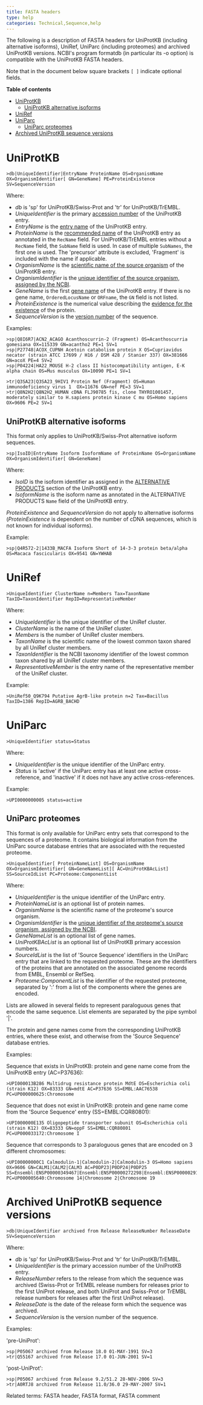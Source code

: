 ```yaml
---
title: FASTA headers
type: help
categories: Technical,Sequence,help
---
```


The following is a description of FASTA headers for UniProtKB (including alternative isoforms), UniRef, UniParc (including proteomes) and archived UniProtKB versions. NCBI's program formatdb (in particular its -o option) is compatible with the UniProtKB FASTA headers.

Note that in the document below square brackets `[ ]` indicate optional fields.


**Table of contents**

* [UniProtKB](#uniprotkb)
   * [UniProtKB alternative isoforms](#uniprotkb-alternative-isoforms)
* [UniRef](#uniref)
* [UniParc](#uniparc)
   * [UniParc proteomes](#uniparc-proteomes)
* [Archived UniProtKB sequence versions](#archived-uniprotkb-sequence-versions)



# UniProtKB

    >db|UniqueIdentifier|EntryName ProteinName OS=OrganismName OX=OrganismIdentifier[ GN=GeneName] PE=ProteinExistence SV=SequenceVersion

Where:

- _db_ is 'sp' for UniProtKB/Swiss-Prot and 'tr' for UniProtKB/TrEMBL.
- _UniqueIdentifier_ is the primary [accession number](https://www.uniprot.org/help/accession_numbers) of the UniProtKB entry.
- _EntryName_ is the [entry name](https://www.uniprot.org/help/entry_name) of the UniProtKB entry.
- _ProteinName_ is the [recommended name](https://www.uniprot.org/help/protein_names) of the UniProtKB entry as annotated in the `RecName` field. For UniProtKB/TrEMBL entries without a `RecName` field, the `SubName` field is used. In case of multiple `SubNames`, the first one is used. The 'precursor' attribute is excluded, 'Fragment' is included with the name if applicable.
- _OrganismName_ is the [scientific name of the source organism](https://www.uniprot.org/help/organism-name) of the UniProtKB entry.
- _OrganismIdentifier_ is the [unique identifier of the source organism, assigned by the NCBI](https://www.uniprot.org/help/taxonomic_identifier).
- _GeneName_ is the first [gene name](https://www.uniprot.org/help/gene_name) of the UniProtKB entry. If there is no gene name, `OrderedLocusName` or `ORFname`, the `GN` field is not listed.
- _ProteinExistence_ is the numerical value describing the [evidence for the existence](https://www.uniprot.org/help/protein_existence) of the protein.
- _SequenceVersion_ is the [version number](https://www.uniprot.org/help/entry_history) of the sequence.

Examples:

    >sp|Q8I6R7|ACN2_ACAGO Acanthoscurrin-2 (Fragment) OS=Acanthoscurria gomesiana OX=115339 GN=acantho2 PE=1 SV=1
    >sp|P27748|ACOX_CUPNH Acetoin catabolism protein X OS=Cupriavidus necator (strain ATCC 17699 / H16 / DSM 428 / Stanier 337) OX=381666 GN=acoX PE=4 SV=2
    >sp|P04224|HA22_MOUSE H-2 class II histocompatibility antigen, E-K alpha chain OS=Mus musculus OX=10090 PE=1 SV=1

    >tr|Q3SA23|Q3SA23_9HIV1 Protein Nef (Fragment) OS=Human immunodeficiency virus 1  OX=11676 GN=nef PE=3 SV=1
    >tr|Q8N2H2|Q8N2H2_HUMAN cDNA FLJ90785 fis, clone THYRO1001457, moderately similar to H.sapiens protein kinase C mu OS=Homo sapiens OX=9606 PE=2 SV=1

## UniProtKB alternative isoforms

This format only applies to UniProtKB/Swiss-Prot alternative isoform sequences.

    >sp|IsoID|EntryName Isoform IsoformName of ProteinName OS=OrganismName OX=OrganismIdentifier[ GN=GeneName]

Where:

- _IsoID_ is the isoform identifier as assigned in the [ALTERNATIVE PRODUCTS](https://www.uniprot.org/help/alternative_products) section of the UniProtKB entry.
- _IsoformName_ is the isoform name as annotated in the ALTERNATIVE PRODUCTS `Name` field of the UniProtKB entry.

_ProteinExistence_ and _SequenceVersion_ do not apply to alternative isoforms (_ProteinExistence_ is dependent on the number of cDNA sequences, which is not known for individual isoforms).

Example:

    >sp|Q4R572-2|1433B_MACFA Isoform Short of 14-3-3 protein beta/alpha OS=Macaca fascicularis OX=9541 GN=YWHAB

# UniRef

    >UniqueIdentifier ClusterName n=Members Tax=TaxonName TaxID=TaxonIdentifier RepID=RepresentativeMember

Where:

- _UniqueIdentifier_ is the unique identifier of the UniRef cluster.
- _ClusterName_ is the name of the UniRef cluster.
- _Members_ is the number of UniRef cluster members.
- _TaxonName_ is the scientific name of the lowest common taxon shared by all UniRef cluster members.
- _TaxonIdentifier_ is the NCBI taxonomy identifier of the lowest common taxon shared by all UniRef cluster members.
- _RepresentativeMember_ is the entry name of the representative member of the UniRef cluster.

Example:

    >UniRef50_Q9K794 Putative AgrB-like protein n=2 Tax=Bacillus TaxID=1386 RepID=AGRB_BACHD

# UniParc

    >UniqueIdentifier status=Status

Where:

- _UniqueIdentifier_ is the unique identifier of the UniParc entry.
- _Status_ is 'active' if the UniParc entry has at least one active cross-reference, and 'inactive' if it does not have any active cross-references.

Example:

    >UPI0000000005 status=active

## UniParc proteomes

This format is only available for UniParc entry sets that correspond to the sequences of a proteome. It contains biological information from the UniParc source database entries that are associated with the requested proteome.

```>UniqueIdentifier[ ProteinNameList] OS=OrganismName OX=OrganismIdentifier[ GN=GeneNameList][ AC=UniProtKBAcList] SS=SourceIdList PC=Proteome:ComponentList```
    
Where:

- _UniqueIdentifier_ is the unique identifier of the UniParc entry.
- _ProteinNameList_ is an optional list of protein names.
- _OrganismName_ is the scientific name of the proteome's source organism.
- _OrganismIdentifier_ is the [unique identifier of the proteome's source organism, assigned by the NCBI](https://www.uniprot.org/help/taxonomic_identifier).
- _GeneNameList_ is an optional list of gene names.
- _UniProtKBAcList_ is an optional list of UniProtKB primary accession numbers.
- _SourceIdList_ is the list of 'Source Sequence' identifiers in the UniParc entry that are linked to the requested proteome. These are the identifiers of the proteins that are annotated on the associated genome records from EMBL, Ensembl or RefSeq.
- _Proteome:ComponentList_ is the identifier of the requested proteome, separated by ':' from a list of the components where the genes are encoded.

Lists are allowed in several fields to represent paraloguous genes that encode the same sequence. List elements are separated by the pipe symbol '|'.

The protein and gene names come from the corresponding UniProtKB entries, where these exist, and otherwise from the 'Source Sequence' database entries.

Examples:

Sequence that exists in UniProtKB: protein and gene name come from the UniProtKB entry (AC=P37636):
  
    >UPI000013B286 Multidrug resistance protein MdtE OS=Escherichia coli (strain K12) OX=83333 GN=mdtE AC=P37636 SS=EMBL:AAC76538 PC=UP000000625:Chromosome
    
Sequence that does not exist in UniProtKB: protein and gene name come from the 'Source Sequence' entry (SS=EMBL:CQR80801):
  
    >UPI000000E135 Oligopeptide transporter subunit OS=Escherichia coli (strain K12) OX=83333 GN=oppF SS=EMBL:CQR80801 PC=UP000033172:Chromosome I

Sequence that corresponds to 3 paraloguous genes that are encoded on 3 different chromosomes:
  
    >UPI00000000C1 Calmodulin-1|Calmodulin-2|Calmodulin-3 OS=Homo sapiens OX=9606 GN=CALM1|CALM2|CALM3 AC=P0DP23|P0DP24|P0DP25 SS=Ensembl:ENSP00000349467|Ensembl:ENSP00000272298|Ensembl:ENSP00000291295|Ensembl:ENSP00000472141 PC=UP000005640:Chromosome 14|Chromosome 2|Chromosome 19


# Archived UniProtKB sequence versions

    >db|UniqueIdentifier archived from Release ReleaseNumber ReleaseDate SV=SequenceVersion

Where:

- _db_ is 'sp' for UniProtKB/Swiss-Prot and 'tr' for UniProtKB/TrEMBL.
- _UniqueIdentifier_ is the primary accession number of the UniProtKB entry.
- _ReleaseNumber_ refers to the release from which the sequence was archived (Swiss-Prot or TrEMBL release numbers for releases prior to the first UniProt release, and both UniProt and Swiss-Prot or TrEMBL release numbers for releases after the first UniProt release).
- _ReleaseDate_ is the date of the release form which the sequence was archived.
- _SequenceVersion_ is the version number of the sequence.

Examples:

'pre-UniProt':

    >sp|P05067 archived from Release 18.0 01-MAY-1991 SV=3
    >tr|Q55167 archived from Release 17.0 01-JUN-2001 SV=1

'post-UniProt':

    >sp|P05067 archived from Release 9.2/51.2 28-NOV-2006 SV=3
    >tr|A0RTJ8 archived from Release 11.0/36.0 29-MAY-2007 SV=1


Related terms: FASTA header, FASTA format, FASTA comment
